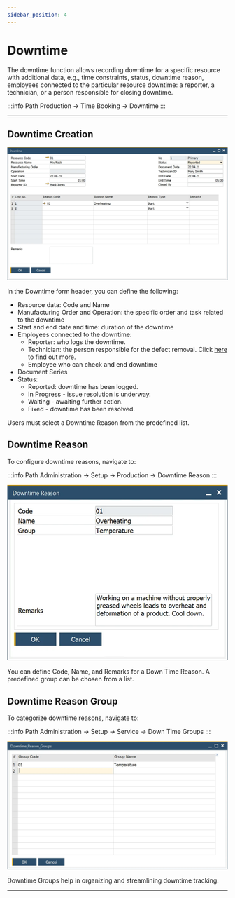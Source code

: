 ```yaml
---
sidebar_position: 4
---
```


# Downtime

The downtime function allows recording downtime for a specific resource with additional data, e.g., time constraints, status, downtime reason, employees connected to the particular resource downtime: a reporter, a technician, or a person responsible for closing downtime.

:::info Path
    Production → Time Booking → Downtime
:::

---

## Downtime Creation

![Downtime](./media/downtime/downtime.webp)

In the Downtime form header, you can define the following:

- Resource data: Code and Name
- Manufacturing Order and Operation: the specific order and task related to the downtime
- Start and end date and time: duration of the downtime
- Employees connected to the downtime:
  - Reporter: who logs the downtime.
  - Technician: the person responsible for the defect removal. Click [here](/docs/pdc/administrator-guide/setting-up-the-application/overview#requirements) to find out more.
  - Employee who can check and end downtime
- Document Series
- Status:
  - Reported: downtime has been logged.
  - In Progress - issue resolution is underway.
  - Waiting - awaiting further action.
  - Fixed - downtime has been resolved.

Users must select a Downtime Reason from the predefined list.

## Downtime Reason

To configure downtime reasons, navigate to:

:::info Path
    Administration → Setup → Production → Downtime Reason
:::

![Downtime Reason](./media/downtime/downtime-reason.webp)

You can define Code, Name, and Remarks for a Down Time Reason. A predefined group can be chosen from a list.

## Downtime Reason Group

To categorize downtime reasons, navigate to:

:::info Path
    Administration → Setup → Service → Down Time Groups
:::

![Downtime Reason Group](./media/downtime/downtime-reason-group.webp)

Downtime Groups help in organizing and streamlining downtime tracking.

---
